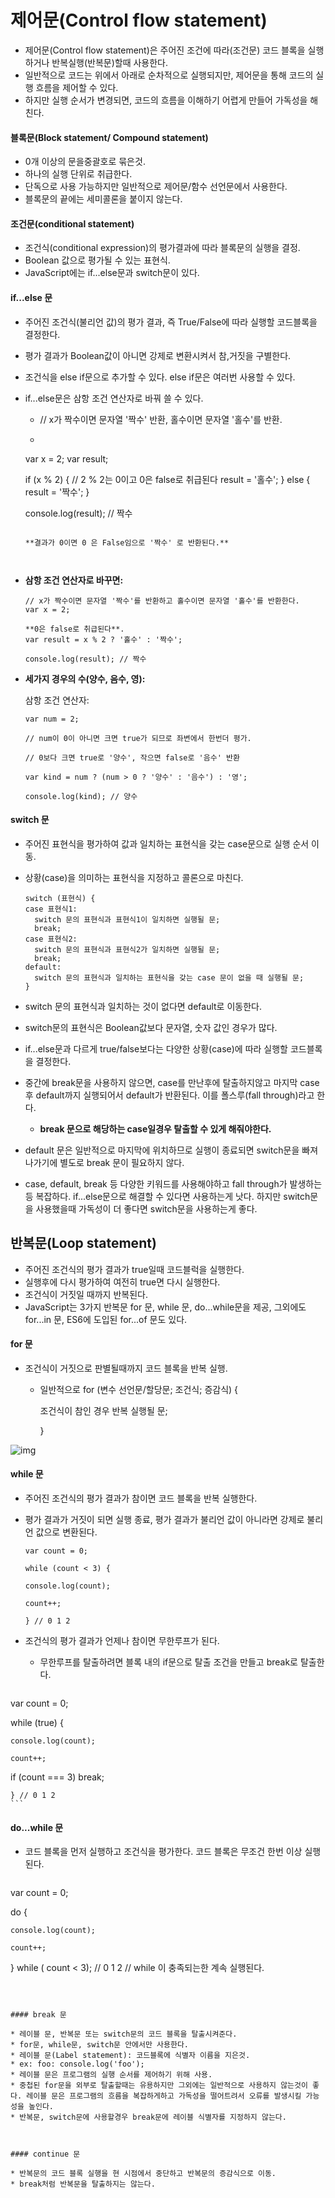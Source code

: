 # 제어문(Control flow statement)

* 제어문(Control flow statement)은 주어진 조건에 따라(조건문) 코드 블록을 실행하거나 반복실행(반복문)할때 사용한다.
* 일반적으로 코드는 위에서 아래로 순차적으로 실행되지만, 제어문을 통해 코드의 실행 흐름을 제어할 수 있다.
* 하지만 실행 순서가 변경되면, 코드의 흐름을 이해하기 어렵게 만들어 가독성을 해친다.



#### 블록문(Block statement/ Compound statement)

* 0개 이상의 문을중괄호로 묶은것.
* 하나의 실행 단위로 취급한다.
* 단독으로 사용 가능하지만 일반적으로 제어문/함수 선언문에서 사용한다.
* 블록문의 끝에는 세미콜론을 붙이지 않는다.



#### 조건문(conditional statement)

* 조건식(conditional expression)의 평가결과에 따라 블록문의 실행을 결정.
* Boolean 값으로 평가될 수 있는 표현식.
* JavaScript에는 if...else문과 switch문이 있다.



#### if...else 문

* 주어진 조건식(불리언 값)의 평가 결과, 즉 True/False에 따라 실행할 코드블록을 결정한다.

* 평가 결과가 Boolean값이 아니면 강제로 변환시켜서 참,거짓을 구별한다.

* 조건식을 else if문으로 추가할 수 있다. else if문은 여러번 사용할 수 있다.

* if...else문은 삼항 조건 연산자로 바꿔 쓸 수 있다. 

  * // x가 짝수이면 문자열 '짝수' 반환, 홀수이면 문자열 '홀수'를 반환.
    
  * ```
  var x = 2;
    var result;
    
    if (x % 2) { // 2 % 2는 0이고 0은 false로 취급된다
      result = '홀수';
    } else {
    result = '짝수';
    }
  
    console.log(result); // 짝수
  ```
  
  **결과가 0이면 0 은 False임으로 '짝수' 로 반환된다.**



* **삼항 조건 연산자로 바꾸면:**

  ```
  // x가 짝수이면 문자열 '짝수'를 반환하고 홀수이면 문자열 '홀수'를 반환한다.
  var x = 2;
  
  **0은 false로 취급된다**.
  var result = x % 2 ? '홀수' : '짝수';
  
  console.log(result); // 짝수
  ```

  

* **세가지 경우의 수(양수, 음수, 영):**

  삼항 조건 연산자:

  ```
  var num = 2;
  
  // num이 0이 아니면 크면 true가 되므로 좌변에서 한번더 평가.
  
  // 0보다 크면 true로 '양수', 작으면 false로 '음수' 반환
  
  var kind = num ? (num > 0 ? '양수' : '음수') : '영';
  
  console.log(kind); // 양수
  ```

  

#### switch 문

* 주어진 표현식을 평가하여 값과 일치하는 표현식을 갖는 case문으로 실행 순서 이동.

* 상황(case)을 의미하는 표현식을 지정하고 콜론으로 마친다.
  ```
  switch (표현식) {
  case 표현식1:
    switch 문의 표현식과 표현식1이 일치하면 실행될 문;
    break;
  case 표현식2:
    switch 문의 표현식과 표현식2가 일치하면 실행될 문;
    break;
  default:
    switch 문의 표현식과 일치하는 표현식을 갖는 case 문이 없을 때 실행될 문;
  }
  ```
  
  
  
* switch 문의 표현식과 일치하는 것이 없다면 default로 이동한다.

* switch문의 표현식은 Boolean값보다 문자열, 숫자 값인 경우가 많다.

* if...else문과 다르게 true/false보다는 다양한 상황(case)에 따라 실행할 코드블록을 결정한다.

* 중간에 break문을 사용하지 않으면, case를 만난후에 탈출하지않고 마지막 case후 default까지 실행되어서 default가 반환된다. 이를 폴스루(fall through)라고 한다.
  
  * **break 문으로 해당하는 case일경우 탈출할 수 있게 해줘야한다.**
  
* default 문은 일반적으로 마지막에 위치하므로 실행이 종료되면 switch문을 빠져나가기에 별도로 break 문이 필요하지 않다.

* case, default, break 등 다양한 키워드를 사용해야하고 fall through가 발생하는 등 복잡하다. if...else문으로 해결할 수 있다면 사용하는게 낫다. 하지만 switch문을 사용했을때 가독성이 더 좋다면 switch문을 사용하는게 좋다.



## 반복문(Loop statement)

* 주어진 조건식의 평가 결과가 true일때 코드블럭을 실행한다.
* 실행후에 다시 평가하여 여전히 true면 다시 실행한다.
* 조건식이 거짓일 때까지 반복된다.
* JavaScript는 3가지 반복문 for 문, while 문, do...while문을 제공, 그외에도 for...in 문, ES6에 도입된 for...of 문도 있다.



#### for 문

* 조건식이 거짓으로 판별될때까지 코드 블록을 반복 실행.

  * 일반적으로 for (변수 선언문/할당문; 조건식; 증감식) {

    조건식이 참인 경우 반복 실행될 문;

    }


![img](https://poiemaweb.com/assets/fs-images/7-1.png)

#### while 문

* 주어진 조건식의 평가 결과가 참이면 코드 블록을 반복 실행한다.

* 평가 결과가 거짓이 되면 실행 종료, 평가 결과가 불리언 값이 아니라면 강제로 불리언 값으로 변환된다.

  ```
  var count = 0;
  
  while (count < 3) {
  
  console.log(count);
  
  count++;
  
  } // 0 1 2
  ```

  

* 조건식의 평가 결과가 언제나 참이면 무한루프가 된다.

  * 무한루프를 탈출하려면 블록 내의 if문으로 탈출 조건을 만들고 break로 탈출한다.

    ```
var count = 0;
    
while (true) {
    
	console.log(count);
    
	count++;
    
if (count === 3) break;
    
    } // 0 1 2
    ```
    
    

#### do...while 문

* 코드 블록을 먼저 실행하고 조건식을 평가한다. 코드 블록은 무조건 한번 이상 실행된다.

  ```
var count = 0;
  
do {
  
	console.log(count);
  
	count++;
  
} while ( count < 3); // 0 1 2
  // while 이 충족되는한 계속 실행된다.
  ```



#### break 문

* 레이블 문, 반복문 또는 switch문의 코드 블록을 탈출시켜준다.
* for문, while문, switch문 안에서만 사용한다.
* 레이블 문(Label statement): 코드블록에 식별자 이름을 지은것.
  * ex: foo: console.log('foo');
  * 레이블 문은 프로그램의 실행 순서를 제어하기 위해 사용.
  * 중첩된 for문을 외부로 탈출할때는 유용하지만 그외에는 일반적으로 사용하지 않는것이 좋다. 레이블 문은 프로그램의 흐름을 복잡하게하고 가독성을 떨어트려서 오류를 발생시킬 가능성을 높인다.
* 반복문, switch문에 사용할경우 break문에 레이블 식별자를 지정하지 않는다.



#### continue 문

* 반복문의 코드 블록 실행을 현 시점에서 중단하고 반복문의 증감식으로 이동.
* break처럼 반복문을 탈출하지는 않는다.

